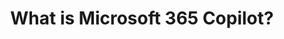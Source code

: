 ---
title: "What is Microsoft 365 Copilot?"
type: "question"
layout: "single"
answers:
    - id: answer1
      title: "A cloud-based storage service"
      explain: "Microsoft 365 Copilot is not a storage service; it is an AI-powered productivity assistant."

    - id: answer2
      title: "An email messaging app"
      explain: "Microsoft 365 Copilot is not an email messaging app; it is an AI-powered productivity assistant."

    - id: answer3
      title: "An AI-powered productivity assistant"
      correct: true

    - id: answer4
      title: "An add-in for Microsoft Teams"
      explain: "Microsoft 365 Copilot is not just an add-in for Microsoft Teams; it is an AI-powered productivity assistant available in all of Microsoft 365."
---